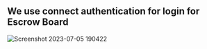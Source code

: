 ## We use connect authentication for login for Escrow Board

![Screenshot 2023-07-05 190422](https://github.com/Escrow-Board/ethshangai-escrow-board/assets/16322269/5f23329e-275f-4e72-b214-a538d0718a6f)
